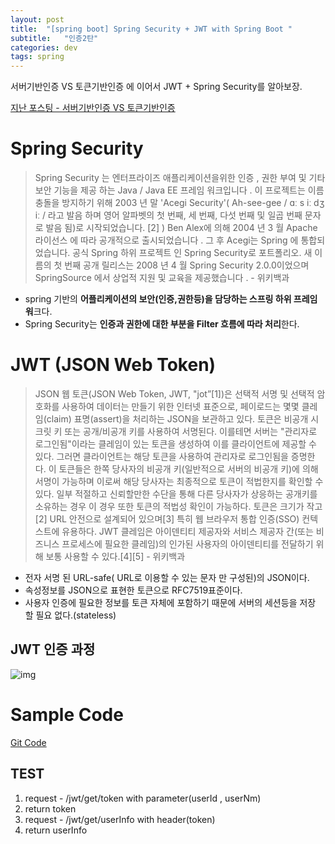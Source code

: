 ```yaml
---
layout: post
title:  "[spring boot] Spring Security + JWT with Spring Boot "
subtitle:   "인증2탄"
categories: dev
tags: spring
---
```


서버기반인증 VS 토큰기반인증 에 이어서 JWT + Spring Security를 알아보장.



[지난 포스팅 - 서버기반인증 VS 토큰기반인증](https://chung10kr.github.io/dev/2021/01/23/authJwt/)


# Spring Security
>Spring Security 는 엔터프라이즈 애플리케이션을위한 인증 , 권한 부여 및 기타 보안 기능을 제공 하는 Java / Java EE 프레임 워크입니다 . 이 프로젝트는 이름 충돌을 방지하기 위해 2003 년 말 'Acegi Security'( Ah-see-gee / ɑː s iː dʒ iː / 라고 발음 하며 영어 알파벳의 첫 번째, 세 번째, 다섯 번째 및 일곱 번째 문자로 발음 됨)로 시작되었습니다. [2] ) Ben Alex에 의해 2004 년 3 월 Apache 라이선스 에 따라 공개적으로 출시되었습니다 . 그 후 Acegi는 Spring 에 통합되었습니다. 공식 Spring 하위 프로젝트 인 Spring Security로 포트폴리오. 새 이름의 첫 번째 공개 릴리스는 2008 년 4 월 Spring Security 2.0.0이었으며 SpringSource 에서 상업적 지원 및 교육을 제공했습니다 . - 위키백과


- spring 기반의 **어플리케이션의 보안(인증,권한등)을 담당하는 스프링 하위 프레임워**크다.
- Spring Security는 **인증과 권한에 대한 부분을 Filter 흐름에 따라 처리**한다.

# JWT (JSON Web Token)
>JSON 웹 토큰(JSON Web Token, JWT, "jot”[1])은 선택적 서명 및 선택적 암호화를 사용하여 데이터는 만들기 위한 인터넷 표준으로, 페이로드는 몇몇 클레임(claim) 표명(assert)을 처리하는 JSON을 보관하고 있다. 토큰은 비공개 시크릿 키 또는 공개/비공개 키를 사용하여 서명된다. 이를테면 서버는 "관리자로 로그인됨"이라는 클레임이 있는 토큰을 생성하여 이를 클라이언트에 제공할 수 있다. 그러면 클라이언트는 해당 토큰을 사용하여 관리자로 로그인됨을 증명한다. 이 토큰들은 한쪽 당사자의 비공개 키(일반적으로 서버의 비공개 키)에 의해 서명이 가능하며 이로써 해당 당사자는 최종적으로 토큰이 적법한지를 확인할 수 있다. 일부 적절하고 신뢰할만한 수단을 통해 다른 당사자가 상응하는 공개키를 소유하는 경우 이 경우 또한 토큰의 적법성 확인이 가능하다. 토큰은 크기가 작고[2] URL 안전으로 설계되어 있으며[3] 특히 웹 브라우저 통합 인증(SSO) 컨텍스트에 유용하다. JWT 클레임은 아이덴티티 제공자와 서비스 제공자 간(또는 비즈니스 프로세스에 필요한 클레임)의 인가된 사용자의 아이덴티티를 전달하기 위해 보통 사용할 수 있다.[4][5] - 위키백과



- 전자 서명 된 URL-safe( URL로 이용할 수 있는 문자 만 구성된)의 JSON이다.
- 속성정보를 JSON으로 표현한 토큰으로 RFC7519표준이다.
- 사용자 인증에 필요한 정보를 토큰 자체에 포함하기 때문에 서버의 세션등을 저장 할 필요 없다.(stateless)



## JWT 인증 과정


![img](https://chung10kr.github.io/assets/img/2021-01-26-1.PNG)




# Sample Code

[Git Code](https://github.com/Chung10Kr/jwt_code.git)

## TEST
1. request - /jwt/get/token with parameter(userId , userNm)
2. return token
3. request - /jwt/get/userInfo with header(token)
4. return userInfo

